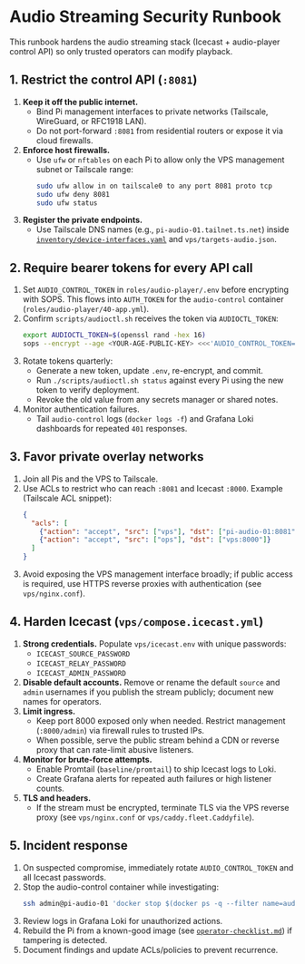 # Audio Streaming Security Runbook

This runbook hardens the audio streaming stack (Icecast + audio-player control API) so only trusted operators can modify playback.

## 1. Restrict the control API (`:8081`)

1. **Keep it off the public internet.**
   - Bind Pi management interfaces to private networks (Tailscale, WireGuard, or RFC1918 LAN).
   - Do not port-forward `:8081` from residential routers or expose it via cloud firewalls.
2. **Enforce host firewalls.**
   - Use `ufw` or `nftables` on each Pi to allow only the VPS management subnet or Tailscale range:
     ```bash
     sudo ufw allow in on tailscale0 to any port 8081 proto tcp
     sudo ufw deny 8081
     sudo ufw status
     ```
3. **Register the private endpoints.**
   - Use Tailscale DNS names (e.g., `pi-audio-01.tailnet.ts.net`) inside [`inventory/device-interfaces.yaml`](../../inventory/device-interfaces.yaml) and `vps/targets-audio.json`.

## 2. Require bearer tokens for every API call

1. Set `AUDIO_CONTROL_TOKEN` in `roles/audio-player/.env` before encrypting with SOPS. This flows into `AUTH_TOKEN` for the `audio-control` container (`roles/audio-player/40-app.yml`).
2. Confirm `scripts/audioctl.sh` receives the token via `AUDIOCTL_TOKEN`:
   ```bash
   export AUDIOCTL_TOKEN=$(openssl rand -hex 16)
   sops --encrypt --age <YOUR-AGE-PUBLIC-KEY> <<<'AUDIO_CONTROL_TOKEN='"${AUDIOCTL_TOKEN}" > roles/audio-player/.env.sops.enc
   ```
3. Rotate tokens quarterly:
   - Generate a new token, update `.env`, re-encrypt, and commit.
   - Run `./scripts/audioctl.sh status` against every Pi using the new token to verify deployment.
   - Revoke the old value from any secrets manager or shared notes.
4. Monitor authentication failures.
   - Tail `audio-control` logs (`docker logs -f`) and Grafana Loki dashboards for repeated `401` responses.

## 3. Favor private overlay networks

1. Join all Pis and the VPS to Tailscale.
2. Use ACLs to restrict who can reach `:8081` and Icecast `:8000`. Example (Tailscale ACL snippet):
   ```json
   {
     "acls": [
       {"action": "accept", "src": ["vps"], "dst": ["pi-audio-01:8081", "pi-audio-02:8081"]},
       {"action": "accept", "src": ["ops"], "dst": ["vps:8000"]}
     ]
   }
   ```
3. Avoid exposing the VPS management interface broadly; if public access is required, use HTTPS reverse proxies with authentication (see `vps/nginx.conf`).

## 4. Harden Icecast (`vps/compose.icecast.yml`)

1. **Strong credentials.** Populate `vps/icecast.env` with unique passwords:
   - `ICECAST_SOURCE_PASSWORD`
   - `ICECAST_RELAY_PASSWORD`
   - `ICECAST_ADMIN_PASSWORD`
2. **Disable default accounts.** Remove or rename the default `source` and `admin` usernames if you publish the stream publicly; document new names for operators.
3. **Limit ingress.**
   - Keep port 8000 exposed only when needed. Restrict management (`:8000/admin`) via firewall rules to trusted IPs.
   - When possible, serve the public stream behind a CDN or reverse proxy that can rate-limit abusive listeners.
4. **Monitor for brute-force attempts.**
   - Enable Promtail (`baseline/promtail`) to ship Icecast logs to Loki.
   - Create Grafana alerts for repeated auth failures or high listener counts.
5. **TLS and headers.**
   - If the stream must be encrypted, terminate TLS via the VPS reverse proxy (see `vps/nginx.conf` or `vps/caddy.fleet.Caddyfile`).

## 5. Incident response

1. On suspected compromise, immediately rotate `AUDIO_CONTROL_TOKEN` and all Icecast passwords.
2. Stop the audio-control container while investigating:
   ```bash
   ssh admin@pi-audio-01 'docker stop $(docker ps -q --filter name=audio-control)'
   ```
3. Review logs in Grafana Loki for unauthorized actions.
4. Rebuild the Pi from a known-good image (see [`operator-checklist.md`](./operator-checklist.md)) if tampering is detected.
5. Document findings and update ACLs/policies to prevent recurrence.
